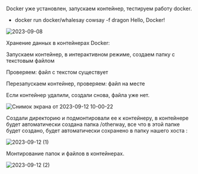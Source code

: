 Docker уже установлен, запускаем контейнер, тестируем работу docker.
 - docker run docker/whalesay cowsay -f dragon Hello, Docker!
   
   
![2023-09-08](https://github.com/zmgmarina/desktop-tutorial/assets/113174444/6f7acc05-a652-4940-91e4-b9ca5c77ee91)



Хранение данных в контейнерах Docker:

Запускаем контейнер, в интерактивном режиме, создаем папку с текстовым файлом 

Проверяем: файл с текстом существует

Перезапускаем контейнер, проверяем: файл на месте

Если контейнер удалили, создали снова, файла уже нет.


![Снимок экрана от 2023-09-12 10-00-22](https://github.com/zmgmarina/desktop-tutorial/assets/113174444/7c9c5f59-771d-4912-ab4b-01e1ea32b814)




Создали директорию и подмонтировали ее к контейнеру, в контейнере будет автоматически создана папка /otherway,
все что в этой папке будет создано, будет автоматически сохранено в папку нашего хоста :


![2023-09-12 (1)](https://github.com/zmgmarina/desktop-tutorial/assets/113174444/2bb98994-1ada-421f-8a7a-a9c17e130a8e)




Монтирование папок и файлов в контейнерах.



![2023-09-12 (2)](https://github.com/zmgmarina/desktop-tutorial/assets/113174444/62fd0a1a-9adc-4163-b0ba-a8c85a8a71f6)
